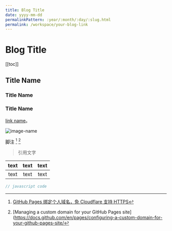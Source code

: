 ```yaml
---
title: Blog Title
date: yyyy-mm-dd
permalinkPattern: :year/:month/:day/:slug.html
permalink: /workspace/your-blog-link
---
```


<!--
 * @Author: yuqigong@outlook.com
 * @Date: 2024-08-30 11:25:19
 * @LastEditors: yuqigong@outlook.com
 * @LastEditTime: 2024-08-02 12:00:00
 * @Description:
 *
-->

# Blog Title

[[toc]]

## Title Name
### Title Name
### Title Name

[link name](https://link-address)。

![image-name](@images/workspace/build-a-blog/image-20211209004545089.png)

脚注 [^1] [^2]

> 引用文字

| text  | text | text |
| :---: | :--: | :--: |
| text  | text | text |

```js
// javascript code
```

[^1]: [GitHub Pages 绑定个人域名，免 Cloudflare 支持 HTTPS](https://io-oi.me/tech/custom-domains-on-github-pages/)
[^2]: [Managing a custom domain for your GitHub Pages site](https://docs.github.com/en/pages/configuring-a-custom-domain-for-your-github-pages-site/
